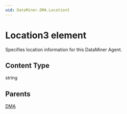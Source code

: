 ```yaml
---
uid: DataMiner.DMA.Location3
---
```


# Location3 element

Specifies location information for this DataMiner Agent.

## Content Type

string

## Parents

[DMA](xref:DataMiner.DMA)
